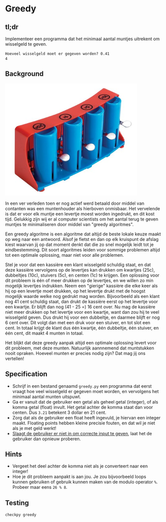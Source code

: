 # Greedy

## tl;dr
Implementeer een programma dat het minimaal aantal muntjes uitrekent om wisselgeld te geven. 


	Hoeveel wisselgeld moet er gegeven worden? 0.41
	4


## Background

![](coinchange.png)

In een ver verleden toen er nog actief werd betaald door middel van contanten was een muntenhouder als hierboven onmisbaar. Het vervelende is dat er voor elk muntje een levertje moest worden ingedrukt, en dit kost tijd. Gelukkig zijn wij er al computer scientists om het aantal terug te geven muntjes te minimaliseren door middel van "greedy algoritmes".

Een greedy algoritme is een algoritme dat altijd de beste lokale keuze maakt op weg naar een antwoord. Alsof je fietst en dan op elk kruispunt de afslag kiest waarvan jij op dat moment denkt dat die zo snel mogelijk leidt tot je eindbestemming. Dit soort algoritmes leiden voor sommige problemen altijd tot een optimale oplossing, maar niet voor alle problemen.

Stel je voor dat een kassière een klant wisselgeld schuldig staat, en dat deze kassière vervolgens op de levertjes kan drukken om kwartjes (25c), dubbeltjes (10c), stuivers (5c), en centen (1c) te krijgen. Een oplossing voor dit probleem is één of meer drukken op de levertjes, en we willen zo min mogelijk levertjes indrukken. Neem een "gierige" kassière die elke keer als hij op een levertje moet drukken, op het levertje drukt met de hoogst mogelijk waarde welke nog gedrukt mag worden. Bijvoorbeeld als een klant nog 41 cent schuldig staat, dan drukt de kassière eerst op het levertje voor een kwartje. Er blijft dan nog (41 - 25 =) 16 cent over. Nu mag de kassière niet meer drukken op het levertje voor een kwartje, want dan zou hij te veel wisselgeld geven. Dus drukt hij voor een dubbeltje, en daarmee blijft er nog 6 cent over. Dit volgt dan met een druk voor een stuiver, en tot slot een cent. In totaal krijgt de klant dus één kwartje, één dubbeltje, één stuiver, en één cent, dit maakt 4 munten in totaal.

Het blijkt dat deze greedy aanpak altijd een optimale oplossing levert voor dit probleem, met deze munten. Natuurlijk aannnemend dat muntstukken nooit opraken. Hoeveel munten er precies nodig zijn? Dat mag jij ons vertellen!

## Specification

* Schrijf in een bestand genaamd `greedy.py` een programma dat eerst vraagt hoe veel wisselgeld er gegeven moet worden, en vervolgens het minimaal aantal munten uitspuwt.
* Ga er vanuit dat de gebruiker een getal als geheel getal (integer), of als komma getal (float) invult. Het getal achter de komma staat dan voor centen. Dus `3.21` betekent 3 dollar en 21 cent.
* Zorg dat als de gebruiker een float heeft ingevuld, je hiervan een integer maakt. Floating points hebben kleine precisie fouten, en dat wil je niet als je met geld werkt!
* [Slaagt de gebruiker er niet in om correcte input te geven](https://en.wikipedia.org/wiki/Murphy's_law), laat het de gebruiker dan opnieuw proberen.

## Hints

* Vergeet het deel achter de komma niet als je converteert naar een integer!
* Hoe je dit probleem aanpakt is aan jou. Je zou bijvoorbeeld loops kunnen gebruiken of gebruik kunnen maken van de modulo operator `%`. Probeer maar eens `26 % 8`.

## Testing


	checkpy greedy

